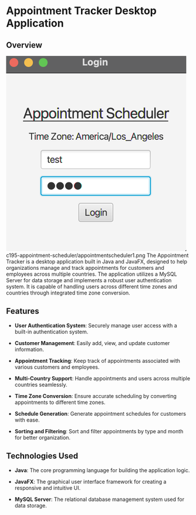 # Appointment Tracker Desktop Application

## Overview

![Image of application login screen](https://github.com/Sergio-pada/c195-appointment-scheduler/blob/main/appointmentscheduler1.png)
c195-appointment-scheduler/appointmentscheduler1.png
The Appointment Tracker is a desktop application built in Java and JavaFX, designed to help organizations manage and track appointments for customers and employees across multiple countries. The application utilizes a MySQL Server for data storage and implements a robust user authentication system. It is capable of handling users across different time zones and countries through integrated time zone conversion.

## Features

- **User Authentication System**: Securely manage user access with a built-in authentication system.
  
- **Customer Management**: Easily add, view, and update customer information.

- **Appointment Tracking**: Keep track of appointments associated with various customers and employees.

- **Multi-Country Support**: Handle appointments and users across multiple countries seamlessly.

- **Time Zone Conversion**: Ensure accurate scheduling by converting appointments to different time zones.

- **Schedule Generation**: Generate appointment schedules for customers with ease.

- **Sorting and Filtering**: Sort and filter appointments by type and month for better organization.

## Technologies Used

- **Java**: The core programming language for building the application logic.

- **JavaFX**: The graphical user interface framework for creating a responsive and intuitive UI.

- **MySQL Server**: The relational database management system used for data storage.


